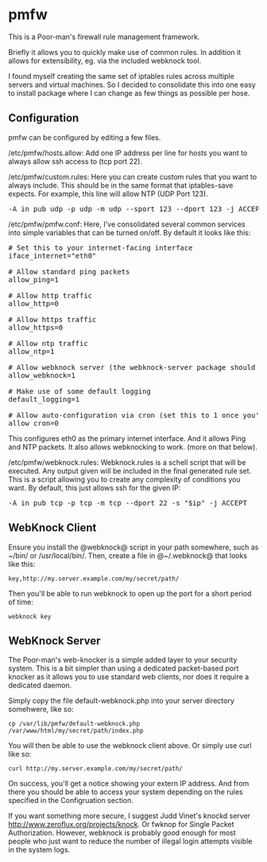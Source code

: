 # pmfw
This is a Poor-man's firewall rule management framework.

Briefly it allows you to quickly make use of common rules.  In addition it
allows for extensibility, eg. via the included webknock tool.

I found myself creating the same set of iptables rules across multiple servers
and virtual machines.  So I decided to consolidate this into one easy to
install package where I can change as few things as possible per hose.


## Configuration ##

pmfw can be configured by editing a few files.

/etc/pmfw/hosts.allow: Add one IP address per line for hosts you want to always allow ssh access to (tcp port 22).

/etc/pmfw/custom.rules: Here you can create custom rules that you want to always include.  This should be in the same format that iptables-save expects.  For example, this line will allow NTP (UDP Port 123).
<pre>
-A in_pub_udp -p udp -m udp --sport 123 --dport 123 -j ACCEPT
</pre>

/etc/pmfw/pmfw.conf: Here, I've consolidated several common services into simple variables that can be turned on/off.  By default it looks like this:
<pre>
# Set this to your internet-facing interface
iface_internet="eth0"

# Allow standard ping packets
allow_ping=1

# Allow http traffic
allow_http=0

# Allow https traffic
allow_https=0

# Allow ntp traffic
allow_ntp=1

# Allow webknock server (the webknock-server package should be installed and requires manual configuration)
allow_webknock=1

# Make use of some default logging
default_logging=1

# Allow auto-configuration via cron (set this to 1 once you've verified your firewall rules)
allow_cron=0
</pre>

This configures eth0 as the primary internet interface.  And it allows Ping and NTP packets.  It also allows webknocking to work.  (more on that below).


/etc/pmfw/webknock.rules: Webknock.rules is a schell script that will be
executed.  Any output given will be included in the final generated rule set.
This is a script allowing you to create any complexity of conditions you want.
By default, this just allows ssh for the given IP:
<pre>
-A in_pub_tcp -p tcp -m tcp --dport 22 -s "$ip" -j ACCEPT
</pre>


## WebKnock Client ##

Ensure you install the @webknock@ script in your path somewhere, such as ~/bin/
or /usr/local/bin/.  Then, create a file in @~/.webknock@ that looks like this:

	key,http://my.server.example.com/my/secret/path/

Then you'll be able to run webknock to open up the port for a short period of time:

	webknock key

## WebKnock Server ##

The Poor-man's web-knocker is a simple added layer to your security system.
This is a bit simpler than using a dedicated packet-based port knocker as it
allows you to use standard web clients, nor does it require a dedicated daemon.

Simply copy the file default-webknock.php into your server directory somehwere, like so:

	cp /var/lib/pmfw/default-webknock.php /var/www/html/my/secret/path/index.php

You will then be able to use the webknock client above.  Or simply use curl like so:

	curl http://my.server.example.com/my/secret/path/

On success, you'll get a notice showing your extern IP address.  And from there
you should be able to access your system depending on the rules specified in
the Configruation section.


If you want something more secure, I suggest Judd Vinet's knockd server
http://www.zeroflux.org/projects/knock.  Or fwknop for Single Packet
Authorization.  However, webknock is probably good enough for most people who
just want to reduce the number of illegal login attempts visible in the system
logs.


